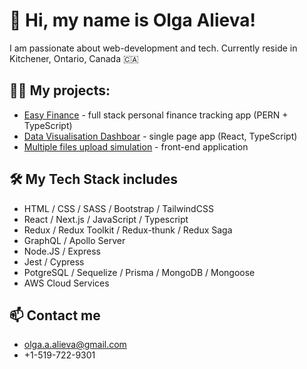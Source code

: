 # 👋 Hi, my name is Olga Alieva!

I am passionate about web-development and tech. Currently reside in Kitchener, Ontario, Canada 🇨🇦

## 👩‍💻 My projects:
- [Easy Finance](https://github.com/Olga-Alieva/easy-finance) - full stack personal finance tracking app (PERN + TypeScript)
- [Data Visualisation Dashboar](https://github.com/Olga-Alieva/data-visualization) - single page app (React, TypeScript)
- [Multiple files upload simulation](https://github.com/Olga-Alieva/upload-files-react) - front-end application 

## 🛠 My Tech Stack includes   
- HTML / CSS / SASS / Bootstrap / TailwindCSS
- React / Next.js / JavaScript / Typescript
- Redux / Redux Toolkit / Redux-thunk / Redux Saga
- GraphQL / Apollo Server
- Node.JS / Express
- Jest / Cypress 
- PotgreSQL / Sequelize / Prisma / MongoDB / Mongoose
- AWS Cloud Services

## 📫 Contact me
- olga.a.alieva@gmail.com 
- +1-519-722-9301
